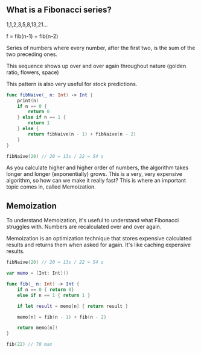 ## What is a Fibonacci series?
1,1,2,3,5,8,13,21...

f = fib(n-1) + fib(n-2)

Series of numbers where every number, after the first two, is the sum of the two preceding ones.

This sequence shows up over and over again throughout nature (golden ratio, flowers, space)

This pattern is also very useful for stock predictions.

```swift
func fibNaive(_ n: Int) -> Int {
    print(n)
    if n == 0 {
        return 0
    } else if n == 1 {
        return 1
    } else {
        return fibNaive(n - 1) + fibNaive(n - 2)
    }
}

fibNaive(20) // 20 = 13s / 22 = 54 s
```

As you calculate higher and higher order of numbers, the algorithm takes longer and longer (exponentially) grows. This is a very, very expensive algorithm, so how can we make it really fast? This is where an important topic comes in, called Memoization.

## Memoization

To understand Memoization, it's useful to understand what Fibonacci struggles with. Numbers are recalculated over and over again.

Memoization is an optimization technique that stores expensive calculated results and returns them when asked for again. It's like caching expensive results.

```swift
fibNaive(20) // 20 = 13s / 22 = 54 s

var memo = [Int: Int]()

func fib(_ n: Int) -> Int {
    if n == 0 { return 0}
    else if n == 1 { return 1 }

    if let result = memo[n] { return result }

    memo[n] = fib(n - 1) + fib(n - 2)

    return memo[n]!
}

fib(22) // 70 max
```
